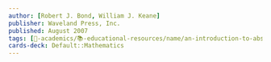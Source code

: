 ```yaml
---
author: [Robert J. Bond, William J. Keane]
publisher: Waveland Press, Inc.
published: August 2007
tags: [🔴-academics/📚-educational-resources/name/an-introduction-to-abstract-mathematics-1st-edition, study-note] 
cards-deck: Default::Mathematics
---
```

